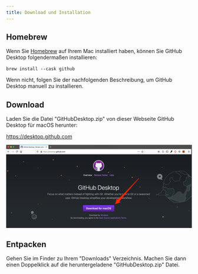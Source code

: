```yaml
---
title: Download und Installation
---
```


## Homebrew

Wenn Sie [Homebrew](https://brew.sh/) auf Ihrem Mac installiert haben, können Sie GitHub Desktop folgendermaßen installieren:

```
brew install --cask github
```

Wenn nicht, folgen Sie der nachfolgenden Beschreibung, um GitHub Desktop manuell zu installieren.

## Download

Laden Sie die Datei "GitHubDesktop.zip" von dieser Webseite GitHub Desktop für macOS herunter:

https://desktop.github.com

![GitHub Desktop](img/github-desktop-macos.png)

## Entpacken

Gehen Sie im Finder zu Ihrem "Downloads" Verzeichnis.
Machen Sie dann einen Doppelklick auf die heruntergeladene "GitHubDesktop.zip" Datei.
